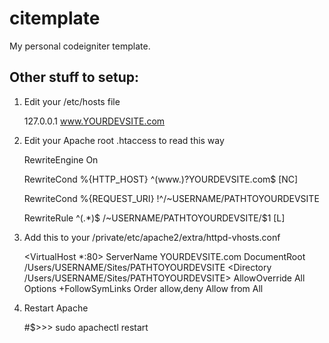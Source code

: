citemplate
==========

My personal codeigniter template.

## Other stuff to setup:

1. Edit your /etc/hosts file

    127.0.0.1 www.YOURDEVSITE.com

2. Edit your Apache root .htaccess to read this way

    RewriteEngine On
    
    RewriteCond %{HTTP_HOST} ^(www\.)?YOURDEVSITE\.com$ [NC]
    
    RewriteCond %{REQUEST_URI} !^/~USERNAME/PATHTOYOURDEVSITE
    
    RewriteRule ^(.*)$ /~USERNAME/PATHTOYOURDEVSITE/$1 [L]
    

3. Add this to your /private/etc/apache2/extra/httpd-vhosts.conf

    <VirtualHost *:80>
        ServerName YOURDEVSITE.com
        DocumentRoot /Users/USERNAME/Sites/PATHTOYOURDEVSITE
        <Directory /Users/USERNAME/Sites/PATHTOYOURDEVSITE>
            AllowOverride All
            Options +FollowSymLinks
            Order allow,deny
            Allow from All
		</Directory>
    </VirtualHost>

4. Restart Apache

    #$>>> sudo apachectl restart

